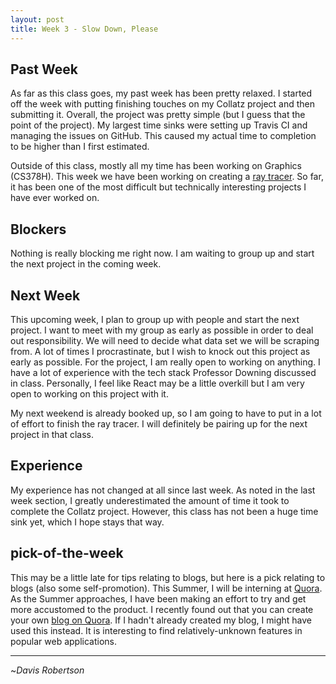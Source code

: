 ```yaml
---
layout: post
title: Week 3 - Slow Down, Please
---
```



## Past Week

As far as this class goes, my past week has been pretty relaxed. I started off
the week with putting finishing touches on my Collatz project and then 
submitting it. Overall, the project was pretty simple (but I guess that 
the point of the project). My largest time sinks were setting up Travis CI
and managing the issues on GitHub. This caused my actual time to completion to be
higher than I first estimated.

Outside of this class, mostly all my time has been working on Graphics (CS378H).
This week we have been working on creating a [ray tracer](https://en.wikipedia.org/wiki/Ray_tracing_(graphics)).
So far, it has been one of the most difficult but technically interesting projects
I have ever worked on. 

## Blockers

Nothing is really blocking me right now. I am waiting to group up and start the
next project in the coming week.

## Next Week

This upcoming week, I plan to group up with people and start the next project.
I want to meet with my group as early as possible in order to deal out responsibility.
We will need to decide what data set we will be scraping from.
A lot of times I procrastinate, but I wish to knock out this project as early as possible.
For the project, I am really open to working on anything. I have a lot of experience with
the tech stack Professor Downing discussed in class. Personally, I feel like React may be
a little overkill but I am very open to working on this project with it.

My next weekend is already booked up, so I am going to have to put in a lot of
effort to finish the ray tracer. I will definitely be pairing up for the next project in that class.

## Experience

My experience has not changed at all since last week. As noted in the last week section,
I greatly underestimated the amount of time it took to complete the Collatz project.
However, this class has not been a huge time sink yet, which I hope stays that way.

## pick-of-the-week

This may be a little late for tips relating to blogs, but here is a pick
relating to blogs (also some self-promotion). This Summer, I will be interning at [Quora](https://www.quora.com/).
As the Summer approaches, I have been making an effort to try and get more
accustomed to the product. I recently found out that you can create your own 
[blog on Quora](https://blog.quora.com/Introducing-Blogs-on-Quora).
If I hadn't already created my blog, I might have used this instead.
It is interesting to find relatively-unknown features in popular web applications.

-------------------------

~_Davis Robertson_

